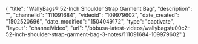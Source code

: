 {
    "title": "WallyBags&reg; 52-Inch Shoulder Strap Garment Bag",
    "description": "",
    "channelid": "111091684",
    "videoid": "109979602",
    "date_created": "1502520696",
    "date_modified": "1504049172",
    "type": "captivate",
    "layout": "channelVideo",
    "url": "\/bbbusa-latest-videos\/wallybags\u00c2-52-inch-shoulder-strap-garment-bag-3-notes\/111091684-109979602"
}